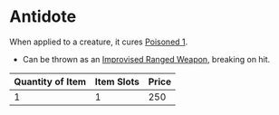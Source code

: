 # Antidote

When applied to a creature, it cures [Poisoned 1](../../../../Conditions/Poisoned.md).

- Can be thrown as an [Improvised Ranged Weapon](../../../../Game%20Procedures/Ranged%20Attack.md#Improvised%20Ranged%20Weapons), breaking on hit.

| Quantity of Item | Item Slots | Price |
| ---------------- | ---------- | ----- |
| 1                | 1          | 250   |
